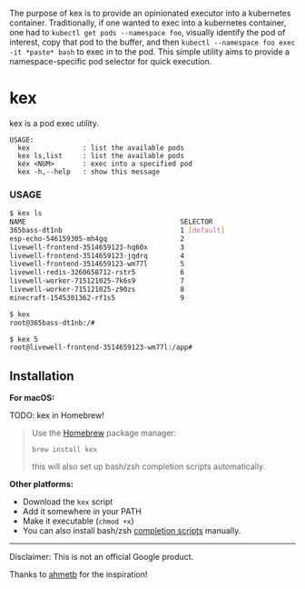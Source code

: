 The purpose of kex is to provide an opinionated executor into a kubernetes container.  Traditionally, if one wanted to exec into a kubernetes container, one had to `kubectl get pods --namespace foo`, visually identify the pod of interest, copy that pod to the buffer, and then `kubectl --namespace foo exec -it *paste* bash` to exec in to the pod.  This simple utility aims to provide a namespace-specific pod selector for quick execution.

# kex

kex is a pod exec utility.

```
USAGE:
  kex             : list the available pods
  kex ls,list     : list the available pods
  kex <NUM>       : exec into a specified pod
  kex -h,--help   : show this message
```

### USAGE

```sh
$ kex ls
NAME                                      SELECTOR
365bass-dt1nb                             1 [default]
esp-echo-546159305-mh4gq                  2
livewell-frontend-3514659123-hq60x        3
livewell-frontend-3514659123-jqdrq        4
livewell-frontend-3514659123-wm77l        5
livewell-redis-3260658712-rstr5           6
livewell-worker-715121025-7k6s9           7
livewell-worker-715121025-z90zs           8
minecraft-1545301362-rf1s5                9

$ kex
root@365bass-dt1nb:/#

$ kex 5
root@livewell-frontend-3514659123-wm77l:/app#
```

## Installation

**For macOS:**

TODO: kex in Homebrew!

> Use the [Homebrew](https://brew.sh/) package manager:
>
>     brew install kex
>
> this will also set up bash/zsh completion scripts automatically.

**Other platforms:**

- Download the `kex` script
- Add it somewhere in your PATH
- Make it executable (`chmod +x`)
- You can also install bash/zsh [completion scripts](completion/) manually.

-----

Disclaimer: This is not an official Google product.

Thanks to [ahmetb](https://github.com/ahmetb) for the inspiration!

